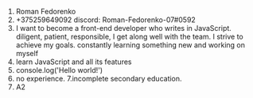 1. Roman Fedorenko 
2. +375259649092
discord: Roman-Fedorenko-07#0592
3. I want to become a front-end developer who writes in JavaScript.  diligent, patient, responsible, I get along well with the team.  I strive to achieve my goals.  constantly learning something new and working on myself
4. learn JavaScript and all its features
5. console.log('Hello world!')
6. no experience.
7.incomplete secondary education.
8. А2
